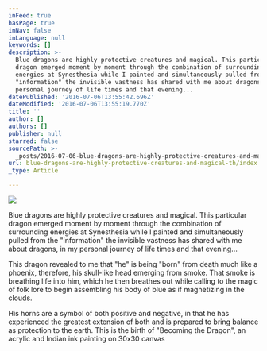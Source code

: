 ```yaml
---
inFeed: true
hasPage: true
inNav: false
inLanguage: null
keywords: []
description: >-
  Blue dragons are highly protective creatures and magical. This particular
  dragon emerged moment by moment through the combination of surrounding
  energies at Synesthesia while I painted and simultaneously pulled from the
  "information" the invisible vastness has shared with me about dragons, in my
  personal journey of life times and that evening...
datePublished: '2016-07-06T13:55:42.696Z'
dateModified: '2016-07-06T13:55:19.770Z'
title: ''
author: []
authors: []
publisher: null
starred: false
sourcePath: >-
  _posts/2016-07-06-blue-dragons-are-highly-protective-creatures-and-magical-th.md
url: blue-dragons-are-highly-protective-creatures-and-magical-th/index.html
_type: Article

---
```

![](https://the-grid-user-content.s3-us-west-2.amazonaws.com/6358c997-2e2f-4009-b589-df2434eac5ce.jpg)

Blue dragons are highly protective creatures and magical. This particular dragon emerged moment by moment through the combination of surrounding energies at Synesthesia while I painted and simultaneously pulled from the "information" the invisible vastness has shared with me about dragons, in my personal journey of life times and that evening...

This dragon revealed to me that "he" is being "born" from death much like a phoenix, therefore, his skull-like head emerging from smoke. That smoke is breathing life into him, which he then breathes out while calling to the magic of folk lore to begin assembling his body of blue as if magnetizing in the clouds. 

His horns are a symbol of both positive and negative, in that he has experienced the greatest extension of both and is prepared to bring balance as protection to the earth. This is the birth of "Becoming the Dragon", an acrylic and Indian ink painting on 30x30 canvas